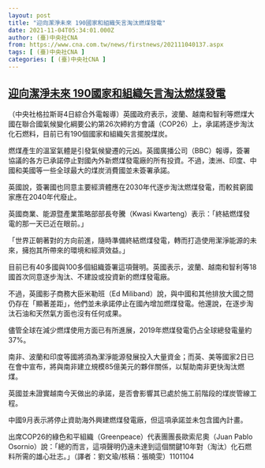 ```yaml
---
layout: post
title: "迎向潔淨未來 190國家和組織矢言淘汰燃煤發電"
date: 2021-11-04T05:34:01.000Z
author: (臺)中央社CNA
from: https://www.cna.com.tw/news/firstnews/202111040137.aspx
tags: [ (臺)中央社CNA ]
categories: [ (臺)中央社CNA ]
---
```

<!--1636004041000-->
[迎向潔淨未來 190國家和組織矢言淘汰燃煤發電](https://www.cna.com.tw/news/firstnews/202111040137.aspx)
------

<div>
<div></div><div><p>（中央社格拉斯哥4日綜合外電報導）英國政府表示，波蘭、越南和智利等燃煤大國在聯合國氣候變化綱要公約第26次締約方會議（COP26）上，承諾將逐步淘汰化石燃料，目前已有190個國家和組織矢言擺脫煤炭。</p><p>燃煤產生的溫室氣體是引發氣候變遷的元凶。英國廣播公司（BBC）報導，簽署協議的各方已承諾停止對國內外新燃煤發電廠的所有投資。不過，澳洲、印度、中國和美國等一些全球最大的煤炭消費國並未簽署承諾。</p><p>英國說，簽署國也同意主要經濟體應在2030年代逐步淘汰燃煤發電，而較貧窮國家應在2040年代廢止。</p><p>英國商業、能源暨產業策略部部長夸騰（Kwasi Kwarteng）表示：「終結燃煤發電的那一天已近在眼前。」</p><p>「世界正朝著對的方向前進，隨時準備終結燃煤發電，轉而打造使用潔淨能源的未來，擁抱其所帶來的環境和經濟效益。」</p><p>目前已有40多國與100多個組織簽署這項聲明。英國表示，波蘭、越南和智利等18國首次同意逐步淘汰、不建設或投資新的燃煤發電廠。</p><p>不過，英國影子商務大臣米勒班（Ed Miliband）說，與中國和其他排放大國之間仍存在「顯著差距」，他們並未承諾停止在國內增加燃煤發電。他還說，在逐步淘汰石油和天然氣方面也沒有任何成果。</p><p>儘管全球在減少燃煤使用方面已有所進展，2019年燃煤發電仍占全球總發電量約37%。</p><p>南非、波蘭和印度等國將須為潔淨能源發展投入大量資金；而英、美等國家2日已在會中宣布，將與南非建立規模85億美元的夥伴關係，以幫助南非更快淘汰燃煤。</p><p>英國並未證實越南今天做出的承諾，是否會影響其已處於施工前階段的煤炭管線工程。</p><p>中國9月表示將停止資助海外興建燃煤發電廠，但這項承諾並未包含國內計畫。</p><p>出席COP26的綠色和平組織（Greenpeace）代表團團長歐索尼奧（Juan Pablo Osornio）說：「總的而言，這項聲明仍遠未達到這個關鍵10年對（淘汰）化石燃料所需的雄心壯志。」（譯者：劉文瑜/核稿：張曉雯）1101104</p></div>
</div>

